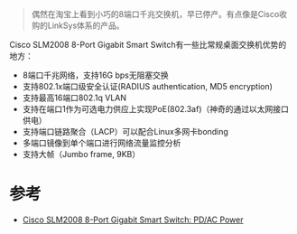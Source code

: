 > 偶然在淘宝上看到小巧的8端口千兆交换机，早已停产。有点像是Cisco收购的LinkSys体系的产品。

Cisco SLM2008 8-Port Gigabit Smart Switch有一些比常规桌面交换机优势的地方：

* 8端口千兆网络，支持16G bps无阻塞交换
* 支持802.1x端口级安全认证(RADIUS authentication, MD5 encryption)
* 支持最高16端口802.1q VLAN
* 支持在端口1作为可选电力供应上实现PoE(802.3af)（神奇的通过以太网接口供电）
* 支持端口链路聚合（LACP）可以配合Linux多网卡bonding
* 多端口镜像到单个端口进行网络流量监控分析
* 支持大帧（Jumbo frame, 9KB）


# 参考

* [Cisco SLM2008 8-Port Gigabit Smart Switch: PD/AC Power](https://www.cisco.com/c/en/us/support/switches/slm2008-8-port-gigabit-smart-switch-pd-ac-power/model.html)